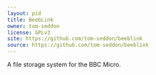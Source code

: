 ```yaml
---
layout: pid
title: BeebLink
owner: tom-seddon
license: GPLv3
site: https://github.com/tom-seddon/beeblink
source: https://github.com/tom-seddon/beeblink
---
```

A file storage system for the BBC Micro.

